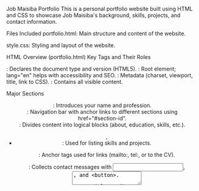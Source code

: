 Job Maisiba Portfolio
This is a personal portfolio website built using HTML and CSS to showcase Job Maisiba's background, skills, projects, and contact information.

Files Included
portfolio.html: Main structure and content of the website.

style.css: Styling and layout of the website.

 HTML Overview (portfolio.html)
Key Tags and Their Roles
<!DOCTYPE html>: Declares the document type and version (HTML5).

<html lang="en">: Root element; lang="en" helps with accessibility and SEO.

<head>: Metadata (charset, viewport, title, link to CSS).

<body>: Contains all visible content.

Major Sections
<header>: Introduces your name and profession.

<nav>: Navigation bar with anchor links to different sections using href="#section-id".

<section>: Divides content into logical blocks (about, education, skills, etc.).

<ul>, <li>: Used for listing skills and projects.

<a>: Anchor tags used for links (mailto:, tel:, or to the CV).

<form>: Collects contact messages with <input>, <textarea>, and <button>.

Special Attributes
id: Used to target sections from the navbar.

href: Specifies the link target (file, email, tel).

download: Instructs browser to download the file.

action, method: Used in form submission (placeholder only here).

 CSS Overview (style.css)
General Styling
*: Universal selector to reset margin/padding and apply box-sizing.

body: Sets font, background color, and base layout style.

Layout Components
.card: Styled section blocks with padding, box-shadow, and hover lift effect.

nav: Flexbox for horizontal layout with link spacing and hover styles.

.skills: Flex container for tech stack badges.

Interactive Elements
.btn: Reusable button style with hover transition.

form input, textarea: Styled inputs with focus states.

a[href^="mailto"], a[href^="tel"]: Clickable email and phone links.


